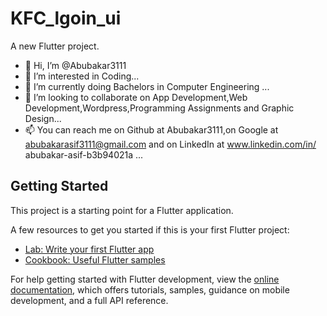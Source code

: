 # KFC_lgoin_ui

A new Flutter project.
- 👋 Hi, I’m @Abubakar3111
- 👀 I’m interested in Coding...
- 🌱 I’m currently doing Bachelors in Computer Engineering ...
- 💞️ I’m looking to collaborate on App Development,Web Development,Wordpress,Programming Assignments and Graphic Design...
- 📫 You can reach me on Github at Abubakar3111,on Google at abubakarasif3111@gmail.com and on LinkedIn at www.linkedin.com/in/ abubakar-asif-b3b94021a
 ...

<!---
Abubakar3111/Abubakar3111 is a ✨ special ✨ repository because its `README.md` (this file) appears on your GitHub profile.
You can click the Preview link to take a look at your changes.
--->



## Getting Started

This project is a starting point for a Flutter application.

A few resources to get you started if this is your first Flutter project:

- [Lab: Write your first Flutter app](https://docs.flutter.dev/get-started/codelab)
- [Cookbook: Useful Flutter samples](https://docs.flutter.dev/cookbook)

For help getting started with Flutter development, view the
[online documentation](https://docs.flutter.dev/), which offers tutorials,
samples, guidance on mobile development, and a full API reference.
